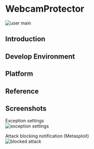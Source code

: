 # WebcamProtector
![user main](https://github.com/clavis0x/WebcamProtector/blob/master/screenshot/1.png)
## Introduction

## Develop Environment

## Platform

## Reference

## Screenshots
Exception settings  
![exception settings](https://github.com/clavis0x/WebcamProtector/blob/master/screenshot/2.png)  

Attack blocking notification (Metasploit)  
![blocked attack](https://github.com/clavis0x/WebcamProtector/blob/master/screenshot/3.png)
